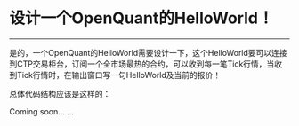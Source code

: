 # 设计一个OpenQuant的HelloWorld！

---

是的，一个OpenQuant的HelloWorld需要设计一下，这个HelloWorld要可以连接到CTP交易柜台，订阅一个全市场最热的合约，可以收到每一笔Tick行情，当收到Tick行情时，在输出窗口写一句HelloWorld及当前的报价！

总体代码结构应该是这样的：



Coming soon... ... 



